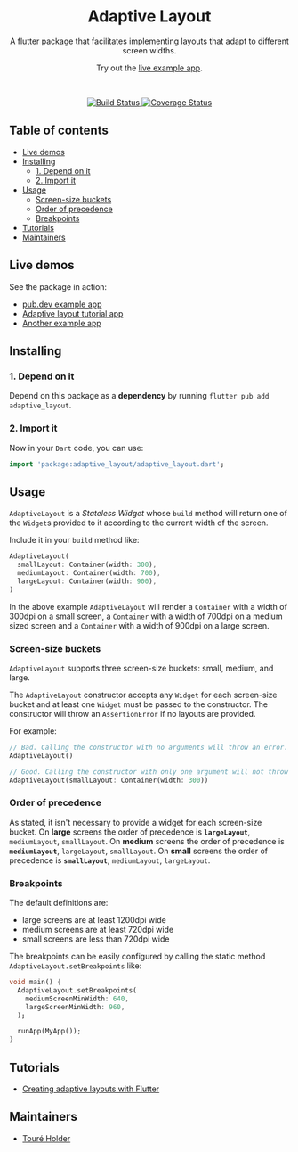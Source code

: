 <h1 align="center">Adaptive Layout</h1>

<p align="center">A flutter package that facilitates implementing layouts that adapt to different screen widths.</p>
<p align="center">
  Try out the <a href="https://flutter-adaptive-layout.surge.sh">live example app</a>.
  </p>
<br>

<p align="center">
  <a href="https://travis-ci.com/toureholder/flutter_adaptive_layout">
    <img src="https://travis-ci.com/toureholder/flutter_adaptive_layout.svg?branch=main"
      alt="Build Status" />
  </a>

  <a href='https://coveralls.io/github/toureholder/flutter_adaptive_layout?branch=main'>
    <img src='https://coveralls.io/repos/github/toureholder/flutter_adaptive_layout/badge.svg?branch=main' alt='Coverage Status' />
  </a>
</p>

<!-- omit in toc -->
## Table of contents
- [Live demos](#live-demos)
- [Installing](#installing)
  - [1. Depend on it](#1-depend-on-it)
  - [2. Import it](#2-import-it)
- [Usage](#usage)
  - [Screen-size buckets](#screen-size-buckets)
  - [Order of precedence](#order-of-precedence)
  - [Breakpoints](#breakpoints)
- [Tutorials](#tutorials)
- [Maintainers](#maintainers)

## Live demos
See the package in action:
- [pub.dev example app](https://flutter-adaptive-layout.surge.sh)
- [Adaptive layout tutorial app](https://flutter-adaptive-layout-tutorial.surge.sh)
- [Another example app](https://flutter-workshop.surge.sh)


## Installing

### 1. Depend on it

Depend on this package as a **dependency** by running `flutter pub add adaptive_layout`.

### 2. Import it

Now in your `Dart` code, you can use:

```dart
import 'package:adaptive_layout/adaptive_layout.dart';
```

## Usage

`AdaptiveLayout` is a _Stateless Widget_ whose `build` method will return one of the `Widget`s provided to it according to the current width of the screen.

Include it in your `build` method like:

```dart
AdaptiveLayout(
  smallLayout: Container(width: 300),
  mediumLayout: Container(width: 700),
  largeLayout: Container(width: 900),
)
```

In the above example `AdaptiveLayout` will render a `Container` with a width of 300dpi on a small screen, a `Container` with a width of 700dpi on a medium sized screen and a `Container` with a width of 900dpi on a large screen.

### Screen-size buckets

`AdaptiveLayout` supports three screen-size buckets: small, medium, and large.

The `AdaptiveLayout` constructor accepts any `Widget` for each screen-size bucket and at least one `Widget` must be passed to the constructor. The constructor will throw an `AssertionError` if no layouts are provided.

For example:

```dart
// Bad. Calling the constructor with no arguments will throw an error.
AdaptiveLayout()
```

```dart
// Good. Calling the constructor with only one argument will not throw an error.
AdaptiveLayout(smallLayout: Container(width: 300))
```

### Order of precedence
As stated, it isn't necessary to provide a widget for each screen-size bucket. On **large** screens the order of precedence is **`largeLayout`**, `mediumLayout`, `smallLayout`. On **medium** screens the order of precedence is **`mediumLayout`**, `largeLayout`, `smallLayout`. On **small** screens the order of precedence is **`smallLayout`**, `mediumLayout`, `largeLayout`.

### Breakpoints
The default definitions are:
 - large screens are at least 1200dpi wide
 - medium screens are at least 720dpi wide
 - small screens are less than 720dpi wide

The breakpoints can be easily configured by calling the static method `AdaptiveLayout.setBreakpoints` like:

```dart
void main() {
  AdaptiveLayout.setBreakpoints(
    mediumScreenMinWidth: 640,
    largeScreenMinWidth: 960,
  );

  runApp(MyApp());
}
```

## Tutorials
- [Creating adaptive layouts with Flutter](https://dev.to/toureholder/creating-adaptive-layouts-with-flutter-56oa)

## Maintainers

- [Touré Holder](https://github.com/toureholderl)